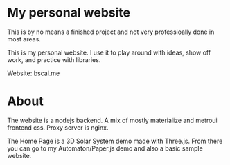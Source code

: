 # My personal website

This is by no means a finished project and not very professioally done in most areas.

This is my personal website. I use it to play around with ideas, show off work, and practice with libraries.

Website: bscal.me

# About

The website is a nodejs backend. A mix of mostly materialize and metroui frontend css.
Proxy server is nginx.

The Home Page is a 3D Solar System demo made with Three.js. From there you can go to my Automaton/Paper.js demo and also a basic sample website.
